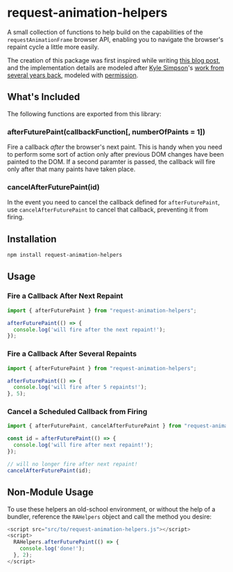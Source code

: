 # request-animation-helpers

A small collection of functions to help build on the capabilities of the `requestAnimationFrame` browser API, enabling you to navigate the browser's repaint cycle a little more easily.

The creation of this package was first inspired while writing [this blog post](https://macarthur.me/posts/when-dom-updates-appear-to-be-asynchronous), and the implementation details are modeled after [Kyle Simpson](https://github.com/getify)'s [work from several years back](https://gist.github.com/getify/3004342), modeled with [permission](https://www.reddit.com/r/javascript/comments/j2dcfw/when_dom_updates_appear_to_be_asynchronous/g7cchd3/?utm_source=reddit&utm_medium=web2x&context=3).

## What's Included

The following functions are exported from this library:

### afterFuturePaint(callbackFunction[, numberOfPaints = 1])

Fire a callback _after_ the browser's next paint. This is handy when you need to perform some sort of action only after previous DOM changes have been painted to the DOM. If a second paramter is passed, the callback will fire only after that many paints have taken place.

### cancelAfterFuturePaint(id)

In the event you need to cancel the callback defined for `afterFuturePaint`, use `cancelAfterFuturePaint` to cancel that callback, preventing it from firing.

## Installation

`npm install request-animation-helpers`

## Usage

### Fire a Callback After Next Repaint

```js
import { afterFuturePaint } from "request-animation-helpers";

afterFuturePaint(() => {
  console.log('will fire after the next repaint!');
});
```

### Fire a Callback After Several Repaints

```js
import { afterFuturePaint } from "request-animation-helpers";

afterFuturePaint(() => {
  console.log('will fire after 5 repaints!');
}, 5);
```

### Cancel a Scheduled Callback from Firing

```js
import { afterFuturePaint, cancelAfterFuturePaint } from "request-animation-helpers";

const id = afterFuturePaint(() => {
  console.log('will fire after next repaint!');
});

// will no longer fire after next repaint!
cancelAfterFuturePaint(id);
```

## Non-Module Usage

To use these helpers an old-school environment, or without the help of a bundler, reference the `RAHelpers` object and call the method you desire:

```js
<script src="src/to/request-animation-helpers.js"></script>
<script>
  RAHelpers.afterFuturePaint(() => {
    console.log('done!');
  }, 2);
</script>
```

